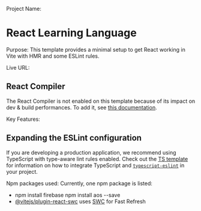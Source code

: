 Project Name:
# React Learning Language

Purpose:
This template provides a minimal setup to get React working in Vite with HMR and some ESLint rules.

Live URL:
## React Compiler

The React Compiler is not enabled on this template because of its impact on dev & build performances. To add it, see [this documentation](https://react.dev/learn/react-compiler/installation).

Key Features:
## Expanding the ESLint configuration

If you are developing a production application, we recommend using TypeScript with type-aware lint rules enabled. Check out the [TS template](https://github.com/vitejs/vite/tree/main/packages/create-vite/template-react-ts) for information on how to integrate TypeScript and [`typescript-eslint`](https://typescript-eslint.io) in your project.

Npm packages used:
Currently, one npm package is listed:

- npm install firebase
  npm install aos --save
- [@vitejs/plugin-react-swc](https://github.com/vitejs/vite-plugin-react/blob/main/packages/plugin-react-swc) uses [SWC](https://swc.rs/) for Fast Refresh
